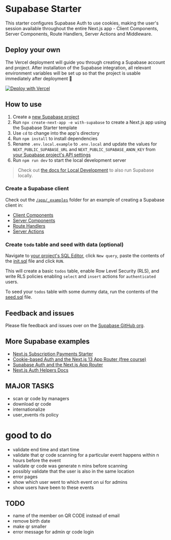 # Supabase Starter

This starter configures Supabase Auth to use cookies, making the user's session available throughout the entire Next.js app - Client Components, Server Components, Route Handlers, Server Actions and Middleware.

## Deploy your own

The Vercel deployment will guide you through creating a Supabase account and project. After installation of the Supabase integration, all relevant environment variables will be set up so that the project is usable immediately after deployment 🚀

[![Deploy with Vercel](https://vercel.com/button)](https://vercel.com/new/clone?repository-url=https://github.com/vercel/next.js/tree/canary/examples/with-supabase&project-name=nextjs-with-supabase&repository-name=nextjs-with-supabase&integration-ids=oac_jUduyjQgOyzev1fjrW83NYOv)

## How to use

1. Create a [new Supabase project](https://database.new)
1. Run `npx create-next-app -e with-supabase` to create a Next.js app using the Supabase Starter template
1. Use `cd` to change into the app's directory
1. Run `npm install` to install dependencies
1. Rename `.env.local.example` to `.env.local` and update the values for `NEXT_PUBLIC_SUPABASE_URL` and `NEXT_PUBLIC_SUPABASE_ANON_KEY` from [your Supabase project's API settings](https://app.supabase.com/project/_/settings/api)
1. Run `npm run dev` to start the local development server

> Check out [the docs for Local Development](https://supabase.com/docs/guides/getting-started/local-development) to also run Supabase locally.

### Create a Supabase client

Check out the [`/app/_examples`](./app/_examples/) folder for an example of creating a Supabase client in:

- [Client Components](./app/_examples/client-component/page.tsx)
- [Server Components](./app/_examples/server-component/page.tsx)
- [Route Handlers](./app/_examples/route-handler/route.ts)
- [Server Actions](./app/_examples/server-action/page.tsx)

### Create `todo` table and seed with data (optional)

Navigate to [your project's SQL Editor](https://app.supabase.com/project/_/sql), click `New query`, paste the contents of the [init.sql](./supabase/migrations/20230618024722_init.sql) file and click `RUN`.

This will create a basic `todos` table, enable Row Level Security (RLS), and write RLS policies enabling `select` and `insert` actions for `authenticated` users.

To seed your `todos` table with some dummy data, run the contents of the [seed.sql](./supabase/seed.sql) file.

## Feedback and issues

Please file feedback and issues over on the [Supabase GitHub org](https://github.com/supabase/supabase/issues/new/choose).

## More Supabase examples

- [Next.js Subscription Payments Starter](https://github.com/vercel/nextjs-subscription-payments)
- [Cookie-based Auth and the Next.js 13 App Router (free course)](https://youtube.com/playlist?list=PL5S4mPUpp4OtMhpnp93EFSo42iQ40XjbF)
- [Supabase Auth and the Next.js App Router](https://github.com/supabase/supabase/tree/master/examples/auth/nextjs)
- [Next.js Auth Helpers Docs](https://supabase.com/docs/guides/auth/auth-helpers/nextjs)



## MAJOR TASKS
- scan qr code by managers
- download qr code
- internationalize
- user_events rls policy

# good to do
- validate end time and start time
- validate that qr code scanning for a particular event happens within n hours before the event
- validate qr code was generate n mins before scanning
- possibly validate that the user is also in the same location 
- error pages
- show which user went to which event on ui for admins
- show users have been to these events





## TODO
- name of the member on QR CODE instead of email
- remove birth date
- make qr smaller
- error message for admin qr code login
